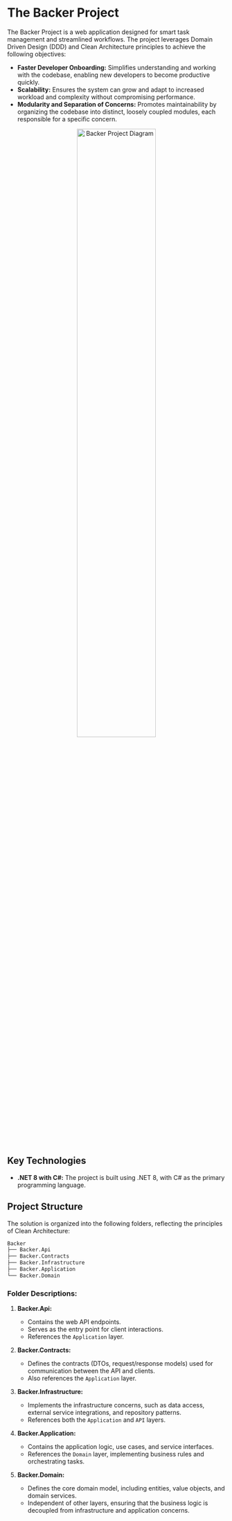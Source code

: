 # The Backer Project

The Backer Project is a web application designed for smart task management and streamlined workflows. The project leverages Domain Driven Design (DDD) and Clean Architecture principles to achieve the following objectives:

- **Faster Developer Onboarding:** Simplifies understanding and working with the codebase, enabling new developers to become productive quickly.
- **Scalability:** Ensures the system can grow and adapt to increased workload and complexity without compromising performance.
- **Modularity and Separation of Concerns:** Promotes maintainability by organizing the codebase into distinct, loosely coupled modules, each responsible for a specific concern.

<div style="text-align: center;">
  <img src="https://firebasestorage.googleapis.com/v0/b/backer-bb647.appspot.com/o/Untitled-2024-06-24-1621.png?alt=media&token=0a0b9f02-b613-4ffd-bab5-7d5fcc791dad" alt="Backer Project Diagram" style="width: 60%;">
</div>

## Key Technologies

- **.NET 8 with C#:** The project is built using .NET 8, with C# as the primary programming language.

## Project Structure

The solution is organized into the following folders, reflecting the principles of Clean Architecture:

```mathematica
Backer
├── Backer.Api
├── Backer.Contracts
├── Backer.Infrastructure
├── Backer.Application
└── Backer.Domain
```

### Folder Descriptions:

1. **Backer.Api:**

   - Contains the web API endpoints.
   - Serves as the entry point for client interactions.
   - References the `Application` layer.

2. **Backer.Contracts:**

   - Defines the contracts (DTOs, request/response models) used for communication between the API and clients.
   - Also references the `Application` layer.

3. **Backer.Infrastructure:**

   - Implements the infrastructure concerns, such as data access, external service integrations, and repository patterns.
   - References both the `Application` and `API` layers.

4. **Backer.Application:**

   - Contains the application logic, use cases, and service interfaces.
   - References the `Domain` layer, implementing business rules and orchestrating tasks.

5. **Backer.Domain:**
   - Defines the core domain model, including entities, value objects, and domain services.
   - Independent of other layers, ensuring that the business logic is decoupled from infrastructure and application concerns.
